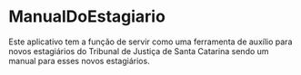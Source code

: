 # ManualDoEstagiario
Este aplicativo tem a função de servir como uma ferramenta de auxílio para novos estagiários do Tribunal de Justiça de Santa Catarina sendo um manual para esses novos estagiários.

